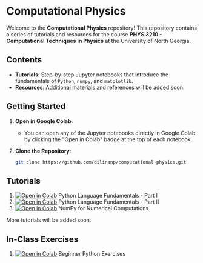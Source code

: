 # Computational Physics

Welcome to the **Computational Physics** repository! This repository contains a series of tutorials and resources for the course **PHYS 3210 - Computational Techniques in Physics** at the University of North Georgia. 

## Contents

- **Tutorials**: Step-by-step Jupyter notebooks that introduce the fundamentals of `Python`, `numpy`, and `matplotlib`.
- **Resources**: Additional materials and references will be added soon.

## Getting Started

1. **Open in Google Colab**:
   - You can open any of the Jupyter notebooks directly in Google Colab by clicking the "Open in Colab" badge at the top of each notebook.
     
2. **Clone the Repository**:
   ```sh
   git clone https://github.com/dilinanp/computational-physics.git
   ```

## Tutorials

1. [![Open in Colab](https://colab.research.google.com/assets/colab-badge.svg)](https://colab.research.google.com/github/dilinanp/computational-physics/blob/main/python_fundamentals_part_I.ipynb) Python Language Fundamentals - Part I
2. [![Open in Colab](https://colab.research.google.com/assets/colab-badge.svg)](https://colab.research.google.com/github/dilinanp/computational-physics/blob/main/python_fundamentals_part_II.ipynb) Python Language Fundamentals - Part II
3. [![Open in Colab](https://colab.research.google.com/assets/colab-badge.svg)](https://colab.research.google.com/github/dilinanp/computational-physics/blob/main/numpy_for_numerical_computations.ipynb) NumPy for Numerical Computations

More tutorials will be added soon.

## In-Class Exercises
1. [![Open in Colab](https://colab.research.google.com/assets/colab-badge.svg)](https://colab.research.google.com/github/dilinanp/computational-physics/blob/main/basic_python_exercises.ipynb) Beginner Python Exercises
